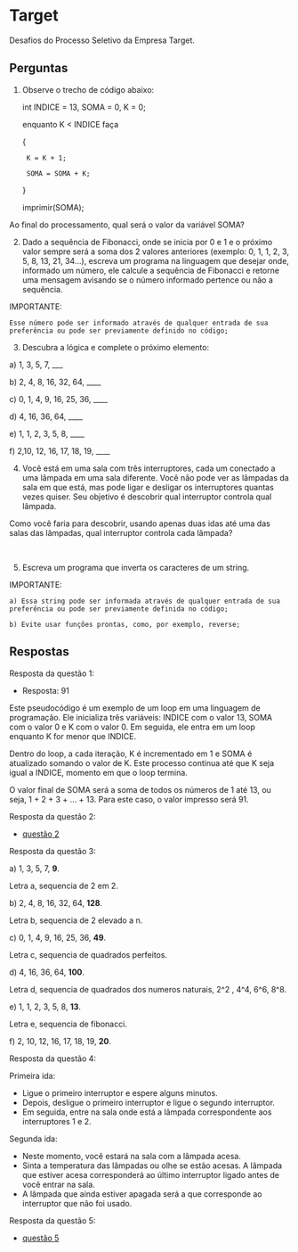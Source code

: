 # Target
Desafios do Processo Seletivo da Empresa Target.


## Perguntas

1) Observe o trecho de código abaixo: 

 	int INDICE = 13, SOMA = 0, K = 0; 

 	enquanto K < INDICE faça 

	{ 

		K = K + 1; 

		SOMA = SOMA + K; 

	} 

 	imprimir(SOMA); 

  

Ao final do processamento, qual será o valor da variável SOMA? 

  

 2) Dado a sequência de Fibonacci, onde se inicia por 0 e 1 e o próximo valor sempre será a soma dos 2 valores anteriores (exemplo: 0, 1, 1, 2, 3, 5, 8, 13, 21, 34...), escreva um programa na linguagem que desejar onde, informado um número, ele calcule a sequência de Fibonacci e retorne uma mensagem avisando se o número informado pertence ou não a sequência. 

  

IMPORTANTE:  

	Esse número pode ser informado através de qualquer entrada de sua preferência ou pode ser previamente definido no código; 

   

3) Descubra a lógica e complete o próximo elemento:  

   

a) 1, 3, 5, 7, ___  

b) 2, 4, 8, 16, 32, 64, ____  

c) 0, 1, 4, 9, 16, 25, 36, ____  

d) 4, 16, 36, 64, ____  

e) 1, 1, 2, 3, 5, 8, ____  

f) 2,10, 12, 16, 17, 18, 19, ____  

   

4) Você está em uma sala com três interruptores, cada um conectado a uma lâmpada em uma sala diferente. Você não pode ver as lâmpadas da sala em que está, mas pode ligar e desligar os interruptores quantas vezes quiser. Seu objetivo é descobrir qual interruptor controla qual lâmpada.

Como você faria para descobrir, usando apenas duas idas até uma das salas das lâmpadas, qual interruptor controla cada lâmpada?  

   

5) Escreva um programa que inverta os caracteres de um string. 


IMPORTANTE: 

	a) Essa string pode ser informada através de qualquer entrada de sua preferência ou pode ser previamente definida no código; 

	b) Evite usar funções prontas, como, por exemplo, reverse; 


## Respostas

Resposta da questão 1:

- Resposta: 91

Este pseudocódigo é um exemplo de um loop em uma linguagem de programação. Ele inicializa três variáveis: INDICE com o valor 13, SOMA com o valor 0 e K com o valor 0. Em seguida, ele entra em um loop enquanto K for menor que INDICE.

Dentro do loop, a cada iteração, K é incrementado em 1 e SOMA é atualizado somando o valor de K. Este processo continua até que K seja igual a INDICE, momento em que o loop termina.

O valor final de SOMA será a soma de todos os números de 1 até 13, ou seja, 1 + 2 + 3 + ... + 13. Para este caso, o valor impresso será 91.

Resposta da questão 2:

- [questão 2](/questao2.py)

Resposta da questão 3:

a) 1, 3, 5, 7, **9**.

Letra a, sequencia de 2 em 2.

b) 2, 4, 8, 16, 32, 64, **128**.  

Letra b, sequencia de 2 elevado a n.

c) 0, 1, 4, 9, 16, 25, 36, **49**.

Letra c, sequencia de quadrados perfeitos.

d) 4, 16, 36, 64, **100**.  

Letra d, sequencia de quadrados dos numeros naturais, 2^2 , 4^4, 6^6, 8^8.

e) 1, 1, 2, 3, 5, 8, **13**.

Letra e, sequencia de fibonacci.

f) 2, 10, 12, 16, 17, 18, 19, **20**. 

Resposta da questão 4:

Primeira ida:
- Ligue o primeiro interruptor e espere alguns minutos.
- Depois, desligue o primeiro interruptor e ligue o segundo interruptor.
- Em seguida, entre na sala onde está a lâmpada correspondente aos interruptores 1 e 2.

Segunda ida:
- Neste momento, você estará na sala com a lâmpada acesa.
- Sinta a temperatura das lâmpadas ou olhe se estão acesas. A lâmpada que estiver acesa corresponderá ao último interruptor ligado antes de você entrar na sala.
- A lâmpada que ainda estiver apagada será a que corresponde ao interruptor que não foi usado.


Resposta da questão 5:

- [questão 5](/questao5.py)

